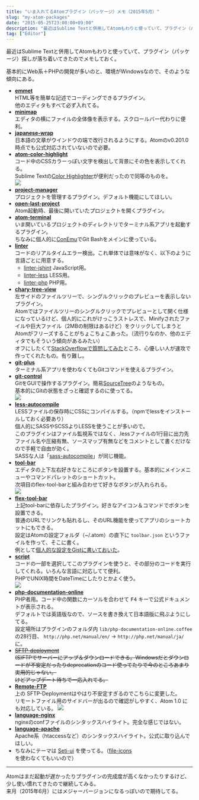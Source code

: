 ```yaml
---
title: "いま入れてるAtomプラグイン（パッケージ）メモ（2015年5月）"
slug: "my-atom-packages"
date: "2015-05-25T23:00:00+09:00"
description: "最近はSublime Textと併用してAtomもわりと使っていて、プラグイン（パッケージ）探しが落ち着いてきたのでメモしておく。"
tag: ["Editor"]
---
```


最近はSublime Textと併用してAtomもわりと使っていて、プラグイン（パッケージ）探しが落ち着いてきたのでメモしておく。

<!--more-->

基本的にWeb系＋PHPの開発が多いのと、環境がWindowsなので、そのような傾向にある。

- **[emmet](https://atom.io/packages/emmet)**  
  HTML等を簡単な記述でコーディングできるプラグイン。  
  他のエディタもすべて必ず入れてる。
- **[minimap](https://atom.io/packages/minimap)**  
  エディタの横にファイルの全体像を表示する。スクロールバー代わりに便利。
- **[japanese-wrap](https://atom.io/packages/japanese-wrap)**  
  日本語の文章がウインドウの端で改行されるようにする。Atomのv0.201.0時点でも公式対応されていないので必要。
- **[atom-color-highlight](https://atom.io/packages/atom-color-highlight)**  
  コード中のCSSカラーっぽい文字を検出して背景にその色を表示してくれる。  
  Sublime Textの[Color Highlighter](https://packagecontrol.io/packages/Color%20Highlighter)が便利だったので同等のものを。  
  ![](https://i.github-camo.com/c3aaeeee1875bec435e468f58357becbac26367a/68747470733a2f2f7261772e6769746875622e636f6d2f61626533332f61746f6d2d636f6c6f722d686967686c696768742f6d61737465722f61746f6d2d636f6c6f722d686967686c696768742d7661726961626c65732e676966)
- **[project-manager](https://atom.io/packages/project-manager)**  
  プロジェクトを管理するプラグイン。デフォルト機能にしてほしい。
- **[open-last-project](https://atom.io/packages/open-last-project)**  
  Atom起動時、最後に開いていたプロジェクトを開くプラグイン。
- **[atom-terminal](https://atom.io/packages/atom-terminal)**  
  いま開いているプロジェクトのディレクトリでターミナル系アプリを起動するプラグイン。  
  ちなみに個人的に[ConEmu](https://conemu.github.io/)でGit Bashをメインに使っている。
- **[linter](https://atom.io/packages/linter)**  
  コードのリアルタイムエラー検出。これ単体では意味がなく、以下のように言語ごとに用意する。
  - [linter-jshint](https://atom.io/packages/linter-jshint) JavaScript用。
  - [linter-less](https://atom.io/packages/linter-less) LESS用。
  - [linter-php](https://atom.io/packages/linter-php) PHP用。
- **[chary-tree-view](https://atom.io/packages/chary-tree-view)**  
  左サイドのファイルツリーで、シングルクリックのプレビューを表示しないプラグイン。  
  Atomではファイルツリーのシングルクリックでプレビューとして開く仕様になっているけど、個人的にこれがけっこうストレスで、Minifyされたファイルや巨大ファイル（2MBの制限はあるけど）をクリックしてしまうとAtomがフリーズすることがちょこちょこあった。（流行りなのか、他のエディタでもそういう傾向があるみたい）  
  オフにしたくて[StackOverflowで質問してみた](http://ja.stackoverflow.com/q/10485/3876)ところ、心優しい人が速攻で作ってくれたもの。有り難し。
- **[git-plus](https://atom.io/packages/git-plus)**  
  ターミナル系アプリを使わなくてもGitコマンドを使えるプラグイン。
- **[git-control](https://atom.io/packages/git-control)**  
  GitをGUIで操作するプラグイン。簡易[SourceTree](https://www.sourcetreeapp.com/)のようなもの。  
  基本的にGitの状態をざっと確認するのに使ってる。  
  ![](https://i.github-camo.com/e35620a073ae64498e9dbff837aa273d3dcb263d/68747470733a2f2f7261772e67697468756275736572636f6e74656e742e636f6d2f6a61636f67722f61746f6d2d6769742d636f6e74726f6c2f6d61737465722f73637265656e73686f74732f6769742d30312e706e67)
- **[less-autocompile](https://atom.io/packages/less-autocompile)**  
  LESSファイルの保存時にCSSにコンパイルする。（npmでlessをインストールしておく必要あり）  
  個人的にSASSやSCSSよりLESSを使うことが多いので。  
  このプラグインはファイル監視系ではなく、.lessファイルの1行目に出力先ファイル名や圧縮有無、ソースマップ有無などをコメントとして書くだけなので手軽で自由が効く。  
  SASSな人は「[sass-autocompile](https://atom.io/packages/sass-autocompile)」が同じ機能。
- **[tool-bar](https://atom.io/packages/tool-bar)**  
  エディタの上下左右好きなところにボタンを設置する。基本的にメインメニューやコマンドパレットのショートカット。  
  次項目のflex-tool-barと組み合わせて好きなボタンが入れられる。  
  ![](https://i.github-camo.com/8387595328108e1dce2b658a6827140047e286e9/687474703a2f2f636c2e6c792f696d6167652f3277307533633178314b33572f53637265656e73686f742d323031352d30342d32312d31362e34362e34392e706e67)
- **[flex-tool-bar](https://atom.io/packages/flex-tool-bar)**  
  上記tool-barに依存したプラグイン。好きなアイコン＆コマンドでボタンを設置できる。  
  普通のURLでリンクも貼れるし、そのURL機能を使ってアプリのショートカットにもできる。  
  設定はAtomの設定フォルダ（~/.atom）の直下に `toolbar.json` というファイルを作って、そこに書く。  
  例として[個人的な設定をGistに書いておいた](https://gist.github.com/kijtra/6b74e2decc14cbbde01a)。
- **[script](https://atom.io/packages/script)**  
  コードの一部を選択してこのプラグインを使うと、その部分のコードを実行してくれる。いろんな言語に対応してて便利。  
  PHPでUNIX時間をDateTimeにしたりとかよく使う。  
  ![](https://i.github-camo.com/405fb492595dd819647af375b68c716fd862ee80/68747470733a2f2f636c6f75642e67697468756275736572636f6e74656e742e636f6d2f6173736574732f313639343035352f333232363230312f63343538616362632d663036372d313165332d383461302d6461323766653333346635652e676966)
- **[php-documentation-online](https://atom.io/packages/php-documentation-online)**  
  PHP者用。コード中の関数にカーソルを合わせて <kbd>F4</kbd> キーで公式ドキュメントが表示される。  
  デフォルトでは英語版なので、ソースを書き換えて日本語版に飛ぶようにしてる。  
  設定場所はプラグインのフォルダ内 `lib/php-documentation-online.coffee` の28行目、
  `http://php.net/manual/en/` → `http://php.net/manual/ja/` に。
- ~~[SFTP-deployment](https://atom.io/packages/SFTP-deployment)~~  
  ~~(S)FTPでサーバーにアップ＆ダウンロードできる。Windowsだとダウンロードが不安定だったりdeprecationのコード使ってたりで今のところあまり実用的じゃない。  
  けどアップデート待ちで一応入れてる。~~
- **[Remote-FTP](https://atom.io/packages/remote-ftp)**  
  上の SFTP-Deploymentはやはり不安定すぎるのでこちらに変更した。  
  リモートファイル用のサイドバーが出るので確認がしやすく、Atom 1.0 にも対応している。
  ![](https://i.github-camo.com/719a05ed4e28c2224f52b30ab08bd2d8e6af8a58/68747470733a2f2f7261772e67697468756275736572636f6e74656e742e636f6d2f6d6772656e6965722f72656d6f74652d6674702f6d61737465722f73637265656e73686f742e706e67)
- **[language-nginx](https://atom.io/packages/language-nginx)**  
  nginxのconfファイルのシンタックスハイライト。完全な感じではない。
- **[language-apache](https://atom.io/packages/language-apache)**  
  Apache系（htaccessなど）のシンタックスハイライト。公式に取り込んでほしい。
- ちなみにテーマは [Seti-ui](https://atom.io/themes/seti-ui) を使ってる。（[file-icons](https://atom.io/packages/file-icons)を使わなくてもいいので）

- - - - -

Atomはまだ起動が遅かったりプラグインの完成度が高くなかったりするけど、少し使い慣れてきたので継続してみる。  
来月（2015年6月）にはメジャーバージョンになるっぽいので期待してる。
